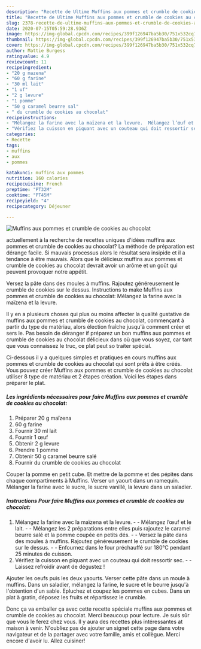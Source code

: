 ```yaml
---
description: "Recette de Ultime Muffins aux pommes et crumble de cookies au chocolat"
title: "Recette de Ultime Muffins aux pommes et crumble de cookies au chocolat"
slug: 2378-recette-de-ultime-muffins-aux-pommes-et-crumble-de-cookies-au-chocolat
date: 2020-07-15T05:59:28.936Z
image: https://img-global.cpcdn.com/recipes/399f126947ba5b30/751x532cq70/muffins-aux-pommes-et-crumble-de-cookies-au-chocolat-photo-principale-de-la-recette.jpg
thumbnail: https://img-global.cpcdn.com/recipes/399f126947ba5b30/751x532cq70/muffins-aux-pommes-et-crumble-de-cookies-au-chocolat-photo-principale-de-la-recette.jpg
cover: https://img-global.cpcdn.com/recipes/399f126947ba5b30/751x532cq70/muffins-aux-pommes-et-crumble-de-cookies-au-chocolat-photo-principale-de-la-recette.jpg
author: Mattie Burgess
ratingvalue: 4.9
reviewcount: 11
recipeingredient:
- "20 g mazena"
- "60 g farine"
- "30 ml lait"
- "1 uf"
- "2 g levure"
- "1 pomme"
- "50 g caramel beurre sal"
- " du crumble de cookies au chocolat"
recipeinstructions:
- "Mélangez la farine avec la maïzena et la levure.  Mélangez l’œuf et le lait.  Mélangez les 2 préparations entre elles puis rajoutez le caramel beurre salé et la pomme coupée en petits dés.  Versez la pâte dans des moules à muffins. Rajoutez généreusement le crumble de cookies sur le dessus.  Enfournez dans le four préchauffé sur 180°C pendant 25 minutes de cuisson."
- "Vérifiez la cuisson en piquant avec un couteau qui doit ressortir sec.  Laissez refroidir avant de dégustez !"
categories:
- Recette
tags:
- muffins
- aux
- pommes

katakunci: muffins aux pommes 
nutrition: 160 calories
recipecuisine: French
preptime: "PT32M"
cooktime: "PT45M"
recipeyield: "4"
recipecategory: Déjeuner

---
```



![Muffins aux pommes et crumble de cookies au chocolat](https://img-global.cpcdn.com/recipes/399f126947ba5b30/751x532cq70/muffins-aux-pommes-et-crumble-de-cookies-au-chocolat-photo-principale-de-la-recette.jpg)

actuellement à la recherche de recettes uniques d'idées muffins aux pommes et crumble de cookies au chocolat? La méthode de préparation est dérange facile. Si mauvais processus alors le résultat sera insipide et il a tendance à être mauvais. Alors que le délicieux muffins aux pommes et crumble de cookies au chocolat devrait avoir un arôme et un goût qui peuvent provoquer notre appétit.

Versez la pâte dans des moules à muffins. Rajoutez généreusement le crumble de cookies sur le dessus. Instructions to make Muffins aux pommes et crumble de cookies au chocolat: Mélangez la farine avec la maïzena et la levure.

Il y en a plusieurs choses qui plus ou moins affecter la qualité gustative de muffins aux pommes et crumble de cookies au chocolat, commençant à partir du type de matériau, alors élection fraîche jusqu'à comment créer et sers le. Pas besoin de déranger if préparez un bon muffins aux pommes et crumble de cookies au chocolat délicieux dans où que vous soyez, car tant que vous connaissez le truc, ce plat peut so traiter spécial.


Ci-dessous il y a quelques simples et pratiques en cours muffins aux pommes et crumble de cookies au chocolat qui sont prêts à être créés. Vous pouvez créer Muffins aux pommes et crumble de cookies au chocolat utiliser 8 type de matériau et 2 étapes création. Voici les étapes dans préparer le plat.

<!--inarticleads1-->

##### Les ingrédients nécessaires pour faire Muffins aux pommes et crumble de cookies au chocolat:

1. Préparer 20 g maïzena
1.  60 g farine
1. Fournir 30 ml lait
1. Fournir 1 œuf
1. Obtenir 2 g levure
1. Prendre 1 pomme
1. Obtenir 50 g caramel beurre salé
1. Fournir  du crumble de cookies au chocolat


Couper la pomme en petit cube. Et mettre de la pomme et des pépites dans chaque compartiments à Muffins. Verser un yaourt dans un ramequin. Mélanger la farine avec le sucre, le sucre vanillé, la levure dans un saladier. 

<!--inarticleads2-->

##### Instructions Pour faire Muffins aux pommes et crumble de cookies au chocolat:

1. Mélangez la farine avec la maïzena et la levure. -  - Mélangez l’œuf et le lait. -  - Mélangez les 2 préparations entre elles puis rajoutez le caramel beurre salé et la pomme coupée en petits dés. -  - Versez la pâte dans des moules à muffins. Rajoutez généreusement le crumble de cookies sur le dessus. -  - Enfournez dans le four préchauffé sur 180°C pendant 25 minutes de cuisson.
1. Vérifiez la cuisson en piquant avec un couteau qui doit ressortir sec. -  - Laissez refroidir avant de dégustez !


Ajouter les oeufs puis les deux yaourts. Verser cette pâte dans un moule à muffins. Dans un saladier, mélangez la farine, le sucre et le beurre jusqu&#39;à l&#39;obtention d&#39;un sable. Epluchez et coupez les pommes en cubes. Dans un plat à gratin, déposez les fruits et répartissez le crumble. 


Donc ça va emballer ça avec cette recette spéciale muffins aux pommes et crumble de cookies au chocolat. Merci beaucoup pour lecture. Je suis sûr que vous le ferez chez vous. Il y aura des recettes plus  intéressantes at maison à venir. N'oubliez pas de ajouter un signet cette page dans votre navigateur et de la partager avec votre famille, amis et collègue. Merci encore d'avoir lu. Allez cuisiner!
